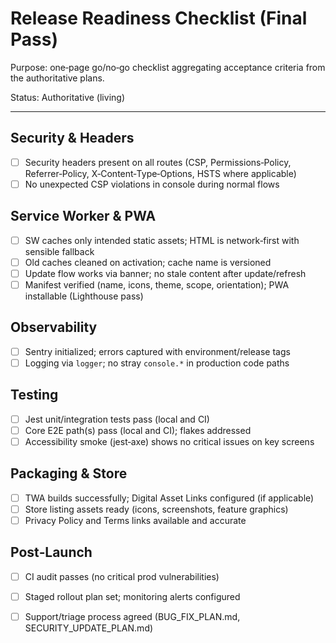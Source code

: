 # Release Readiness Checklist (Final Pass)

Purpose: one‑page go/no‑go checklist aggregating acceptance criteria from the authoritative plans.

Status: Authoritative (living)

---

## Security & Headers
- [ ] Security headers present on all routes (CSP, Permissions‑Policy, Referrer‑Policy, X‑Content‑Type‑Options, HSTS where applicable)
- [ ] No unexpected CSP violations in console during normal flows

## Service Worker & PWA
- [ ] SW caches only intended static assets; HTML is network‑first with sensible fallback
- [ ] Old caches cleaned on activation; cache name is versioned
- [ ] Update flow works via banner; no stale content after update/refresh
- [ ] Manifest verified (name, icons, theme, scope, orientation); PWA installable (Lighthouse pass)

## Observability
- [ ] Sentry initialized; errors captured with environment/release tags
- [ ] Logging via `logger`; no stray `console.*` in production code paths

## Testing
- [ ] Jest unit/integration tests pass (local and CI)
- [ ] Core E2E path(s) pass (local and CI); flakes addressed
- [ ] Accessibility smoke (jest‑axe) shows no critical issues on key screens

## Packaging & Store
- [ ] TWA builds successfully; Digital Asset Links configured (if applicable)
- [ ] Store listing assets ready (icons, screenshots, feature graphics)
- [ ] Privacy Policy and Terms links available and accurate

## Post‑Launch
- [ ] CI audit passes (no critical prod vulnerabilities)
- [ ] Staged rollout plan set; monitoring alerts configured
- [ ] Support/triage process agreed (BUG_FIX_PLAN.md, SECURITY_UPDATE_PLAN.md)

